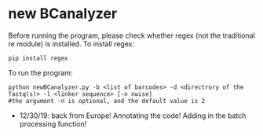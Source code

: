 # new BCanalyzer
Before running the program, please check whether regex (not the traditional re module) is installed. To install regex:
```
pip install regex
```
To run the program:
```
python newBCanalyzer.py -b <list of barcodes> -d <directrory of the fastq(s)> -l <linker sequence> [-n nwise]
#the argument -n is optional, and the default value is 2
```
- 12/30/19: back from Europe! Annotating the code! Adding in the batch processing function!

